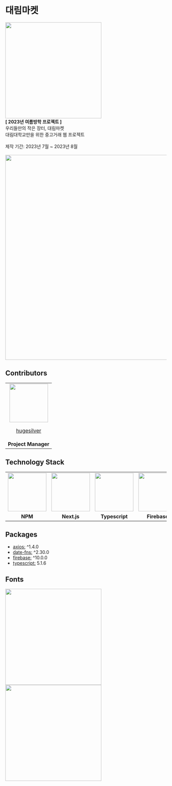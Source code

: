 # 대림마켓

<img src="https://github.com/team-ilpalsam/NextJS_DaelimMarket/blob/main/readme/daelimmarket_colored.jpg" width="300px" height="300px" />
<br />
<b>[ 2023년 여름방학 프로젝트 ]</b>
<br />
우리들만의 작은 장터, 대림마켓
<br />
대림대학교만을 위한 중고거래 웹 프로젝트
<br />
<br />
제작 기간: 2023년 7월 ~ 2023년 8월
<br />
<br />
<img src="https://github.com/team-ilpalsam/NextJS_DaelimMarket/blob/main/readme/main_preview.png" width="640px" height="auto">

## Contributors

<table>
  <tr>
    <td align="center">
      <a href="https://github.com/hugesilver">
        <img src="https://avatars.githubusercontent.com/u/44265544?v=4" width="120px" height="auto" >
        <br>
        <p>hugesilver</p>
      </a>
    </td>
  </tr>
  <tr>
    <td align="center"><b>Project Manager</b></td>
  </tr>
</table>

## Technology Stack

<table>
  <tr>
    <td align="center">
      <img src="https://github.com/team-ilpalsam/NextJS_DaelimMarket/blob/main/readme/logo_npm.png" width="120px" height="auto">
    </td>
    <td align="center">
      <img src="https://github.com/team-ilpalsam/NextJS_DaelimMarket/blob/main/readme/logo_nextjs.png" width="120px" height="auto">
    </td>
    <td align="center">
      <img src="https://github.com/team-ilpalsam/NextJS_DaelimMarket/blob/main/readme/logo_typescript.png" width="120px" height="auto">
    </td>
    <td align="center">
      <img src="https://github.com/team-ilpalsam/NextJS_DaelimMarket/blob/main/readme/logo_firebase.png" width="120px" height="auto">
    </td>
  </tr>
  <tr>
    <td align="center"><b>NPM</b></td>
    <td align="center"><b>Next.js</b></td>
    <td align="center"><b>Typescript</b></td>
    <td align="center"><b>Firebase</b></td>
  </tr>
</table>

## Packages

- <a href="https://www.npmjs.com/package/axios">axios:</a> ^1.4.0
- <a href="https://www.npmjs.com/package/data-fns">date-fns:</a> ^2.30.0
- <a href="https://www.npmjs.com/package/firebase">firebase:</a> ^10.0.0
- <a href="https://www.npmjs.com/package/typescript">typescript:</a> 5.1.6

## Fonts

<a href="https://cactus.tistory.com/306">
  <img src="https://github.com/team-ilpalsam/NextJS_DaelimMarket/blob/main/readme/fonts_pretendard.jpg" width="auto" height="300px" >
</a>
<br />
<a href="https://gccompany.co.kr/font#download">
  <img src="https://github.com/team-ilpalsam/NextJS_DaelimMarket/blob/main/readme/fonts_jalnan.jpg" width="auto" height="300px" >
</a>
